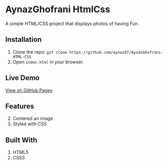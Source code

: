 # AynazGhofrani HtmlCss
A simple HTML/CSS project that displays photos of having Fun.  

## Installation
1. Clone the repo: `git clone https://github.com/aynaz67/AynazGhofrani-HTML-CSS`
2. Open `index.html` in your browser.


## Live Demo
[View on GitHub Pages](https://aynaz67.github.io/AynazGhofrani-HTML-CSS/)

## Features
2. Centered an image
3. Styled with CSS

## Built With
1. HTML5
2. CSS3
